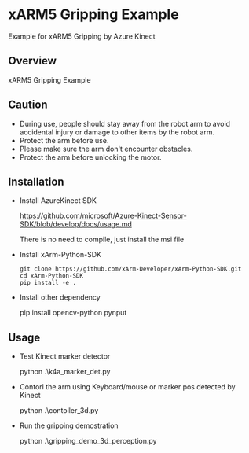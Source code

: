 # xARM5 Gripping Example 
Example for xARM5 Gripping by Azure Kinect

## Overview
xARM5 Gripping Example

## Caution
- During use, people should stay away from the robot arm to avoid accidental injury or damage to other items by the robot arm.
- Protect the arm before use.
- Please make sure the arm don't encounter obstacles.
- Protect the arm before unlocking the motor.

## Installation
- Install AzureKinect SDK

  https://github.com/microsoft/Azure-Kinect-Sensor-SDK/blob/develop/docs/usage.md

  There is no need to compile, just install the msi file

- Install xArm-Python-SDK

  ```
  git clone https://github.com/xArm-Developer/xArm-Python-SDK.git
  cd xArm-Python-SDK
  pip install -e .
  ```

- Install other dependency

  pip install opencv-python pynput

## Usage
- Test Kinect marker detector

  python .\k4a_marker_det.py
  
- Contorl the arm using Keyboard/mouse or marker pos detected by Kinect

  python .\contoller_3d.py

- Run the gripping demostration
   
  python .\gripping_demo_3d_perception.py